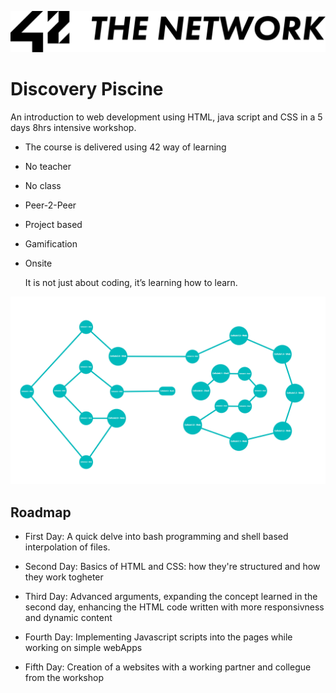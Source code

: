 ![alt text](https://github.com/Tarrapunchia/Discovery_Piscine/blob/main/img/42-network-logo.svg)

# Discovery Piscine

An introduction to web development using HTML, java script and CSS in a 5 days 8hrs intensive workshop.

- The course is delivered using 42 way of learning
- No teacher
- No class
- Peer-2-Peer
- Project based
- Gamification
- Onsite



    It is not just about coding, it’s learning how to learn.



![alt text](https://github.com/Tarrapunchia/Discovery_Piscine/blob/main/img/holygraph.png)


## Roadmap

- First Day:
    A quick delve into bash programming and shell based interpolation of files.

- Second Day: Basics of HTML and CSS: how they're structured and how they work togheter

- Third Day: Advanced arguments, expanding the concept learned in the second day, enhancing the HTML code written with more responsivness and dynamic content

- Fourth Day: Implementing Javascript scripts into the pages while working on simple webApps

- Fifth Day: Creation of a websites with a working partner and collegue from the workshop

